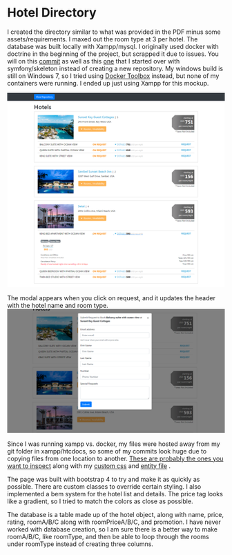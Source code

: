 # Hotel Directory

I created the directory similar to what was provided in the PDF minus some assets/requirements. I maxed out the room type at 3 per hotel. The database was built locally with Xampp/mysql. I originally used docker with doctrine in the beginning of the project, but scrapped it due to issues. You will on this [commit](https://github.com/jenny-q/overseas/commit/085e52cc4f9bc64af19b962d0c9ba7354f00ee9c) as well as this [one](https://github.com/jenny-q/overseas/commit/9052d2d633d9f872ceae8216e6d2878651b30181) that I started over with symfony/skeleton instead of creating a new repository. My windows build is still on Windows 7, so I tried using [Docker Toolbox](https://docs.docker.com/toolbox/toolbox_install_windows/) instead, but none of my containers were running. I ended up just using Xampp for this mockup.

![alt text](https://github.com/jenny-q/overseas/blob/master/wholepage.png "Page View")


The modal appears when you click on request, and it updates the header with the hotel name and room type.
![alt text](https://github.com/jenny-q/overseas/blob/master/modal.png "Modal View")


Since I was running xampp vs. docker, my files were hosted away from my git folder in xampp/htcdocs, so some of my commits look huge due to copying files from one location to another. [These are probably the ones you want to inspect](https://github.com/jenny-q/overseas/commit/07e727c68319c73cbb518680a9d11edfa5b130a8) along with my [custom css](https://github.com/jenny-q/overseas/blob/5068fb382b48374ab6344fc949520959cd6293c6/public/css/hotel.css) and [entity file](https://github.com/jenny-q/overseas/blob/5068fb382b48374ab6344fc949520959cd6293c6/src/Entity/Hotel.php) .


The page was built with bootstrap 4 to try and make it as quickly as possible. There are custom classes to override certain styling. I also implemented a bem system for the hotel list and details. The price tag looks like a gradient, so I tried to match the colors as close as possible.

The database is a table made up of the hotel object, along with name, price, rating, roomA/B/C along with roomPriceA/B/C, and promotion. I have never worked with database creation, so I am sure there is a better way to make roomA/B/C, like roomType, and then be able to loop through the rooms under roomType instead of creating three columns.

